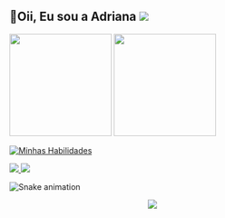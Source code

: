 
## 🌼Oii, Eu sou a Adriana <img src="https://img.shields.io/github/stars/driica?label=stars&style=social">

<p display='incline-box'>
  <img height="180em" src="https://github-readme-stats.vercel.app/api?username=driica&show_icons=true&include_all_commits=true&count_private=true&theme=react&hide_border=true&bg_color=0D1117&title_color=F73D93&icon_color=c2f0ff">
  <img height="180em" src="https://github-readme-stats.vercel.app/api/top-langs/?username=driica&langs_count=10&layout=compact&theme=react&hide_border=true&bg_color=0D1117&title_color=F73D93&icon_color=F73D93">
  </p>
  
  [![Minhas Habilidades](https://skillicons.dev/icons?i=html,css,js,ts,react,styledcomponents,firebase,git)](https://skillicons.dev)

 
  <a href = "mailto:adrianabeatriiz900@gmail.com">
    <img src="https://img.shields.io/badge/Gmail-0D1117?style=for-the-badge&logo=gmail&logoColor=F73D93" target="_blank">
  </a>
  <a href="https://www.linkedin.com/in/adrianabeatriz3/" target="_blank">
    <img src="https://img.shields.io/badge/-Linkedin-0D1117?style=for-the-badge&logo=linkedin&logoColor=F73D93" />
  </a>
<br>


![Snake animation](https://github.com/driica/driica/blob/output/github-contribution-grid-snake.svg)
  
<div align="center">
<!--    ## <img src="https://media.giphy.com/media/YjHOvLaZ02jI8C3yvH/giphy.gif" height="30px"> While coding I'm listening to:
   [![spotify-github-profile](https://spotify-github-profile.vercel.app/api/view?uid=driica&cover_image=true&theme=novatorem&bar_color=8a2be2&bar_color_cover=false)](https://spotify-github-profile.vercel.app/api/view?uid=driica&redirect=true) -->

  ![](https://komarev.com/ghpvc/?username=driica&color=blueviolet&style=flat-square)
   </div>
